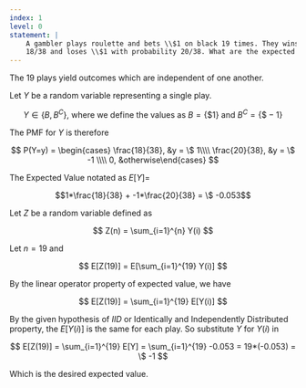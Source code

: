 ```yaml
---
index: 1
level: 0
statement: |
    A gambler plays roulette and bets \\$1 on black 19 times. They wins \\$1 with probability
    18/38 and loses \\$1 with probability 20/38. What are the expected winnings?
---
```

The 19 plays yield outcomes which are independent of one another.

Let $Y$ be a random variable representing a single play.

$$
Y \in \{B, B^C\} \text{, where we define the values as } B = \{\$ 1\} \text{ and } B^C = \{\$ -1\}
$$

The PMF for $Y$ is therefore

$$
P(Y=y) = \begin{cases} \frac{18}{38}, &y = \$ 1\\\\ \frac{20}{38}, &y = \$ -1 \\\\ 0, &otherwise\end{cases}
$$

The Expected Value notated as $E[Y]=$

$$1*\frac{18}{38} + -1*\frac{20}{38} = \$ -0.053$$

Let $Z$ be a random variable defined as 

$$
Z(n) = \sum_{i=1}^{n} Y(i)
$$

Let $n=19$ and 

$$
E[Z(19)] = E[\sum_{i=1}^{19} Y(i)]
$$

By the linear operator property of expected value, we have

$$
E[Z(19)]  = \sum_{i=1}^{19} E[Y(i)]
$$

By the given hypothesis of $IID$ or Identically and Independently Distributed property, the $E[Y(i)]$ is the same for each play.
So substitute $Y$ for $Y(i)$ in 

$$
E[Z(19)]  = \sum_{i=1}^{19} E[Y] = \sum_{i=1}^{19} -0.053 = 19*(-0.053) = \$ -1
$$

Which is the desired expected value.
